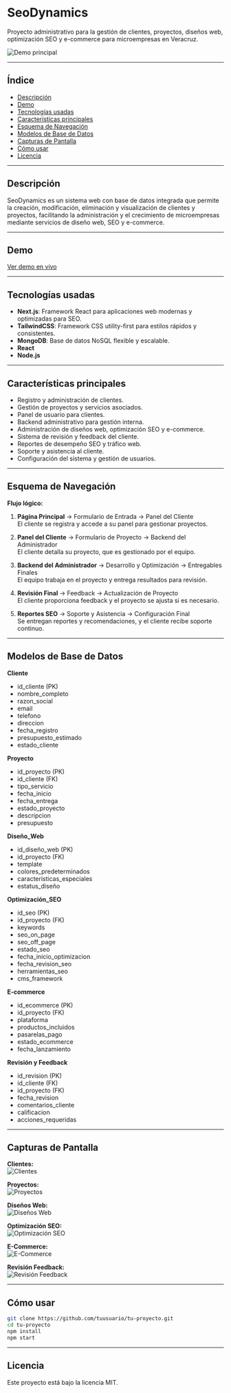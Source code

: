 # SeoDynamics

Proyecto administrativo para la gestión de clientes, proyectos, diseños web, optimización SEO y e-commerce para microempresas en Veracruz.

![Demo principal](./SeoDynamicsPics/1.png)

---

## Índice

- [Descripción](#descripción)
- [Demo](#demo)
- [Tecnologías usadas](#tecnologías-usadas)
- [Características principales](#características-principales)
- [Esquema de Navegación](#esquema-de-navegación)
- [Modelos de Base de Datos](#modelos-de-base-de-datos)
- [Capturas de Pantalla](#capturas-de-pantalla)
- [Cómo usar](#cómo-usar)
- [Licencia](#licencia)

---

## Descripción

SeoDynamics es un sistema web con base de datos integrada que permite la creación, modificación, eliminación y visualización de clientes y proyectos, facilitando la administración y el crecimiento de microempresas mediante servicios de diseño web, SEO y e-commerce.

---

## Demo

[Ver demo en vivo](https://solubletexturepacks.com)

---

## Tecnologías usadas

- **Next.js**: Framework React para aplicaciones web modernas y optimizadas para SEO.
- **TailwindCSS**: Framework CSS utility-first para estilos rápidos y consistentes.
- **MongoDB**: Base de datos NoSQL flexible y escalable.
- **React**
- **Node.js**

---

## Características principales

- Registro y administración de clientes.
- Gestión de proyectos y servicios asociados.
- Panel de usuario para clientes.
- Backend administrativo para gestión interna.
- Administración de diseños web, optimización SEO y e-commerce.
- Sistema de revisión y feedback del cliente.
- Reportes de desempeño SEO y tráfico web.
- Soporte y asistencia al cliente.
- Configuración del sistema y gestión de usuarios.

---

## Esquema de Navegación

**Flujo lógico:**

1. **Página Principal** → Formulario de Entrada → Panel del Cliente  
   El cliente se registra y accede a su panel para gestionar proyectos.

2. **Panel del Cliente** → Formulario de Proyecto → Backend del Administrador  
   El cliente detalla su proyecto, que es gestionado por el equipo.

3. **Backend del Administrador** → Desarrollo y Optimización → Entregables Finales  
   El equipo trabaja en el proyecto y entrega resultados para revisión.

4. **Revisión Final** → Feedback → Actualización de Proyecto  
   El cliente proporciona feedback y el proyecto se ajusta si es necesario.

5. **Reportes SEO** → Soporte y Asistencia → Configuración Final  
   Se entregan reportes y recomendaciones, y el cliente recibe soporte continuo.

---

## Modelos de Base de Datos

**Cliente**
- id_cliente (PK)
- nombre_completo
- razon_social
- email
- telefono
- direccion
- fecha_registro
- presupuesto_estimado
- estado_cliente

**Proyecto**
- id_proyecto (PK)
- id_cliente (FK)
- tipo_servicio
- fecha_inicio
- fecha_entrega
- estado_proyecto
- descripcion
- presupuesto

**Diseño_Web**
- id_diseño_web (PK)
- id_proyecto (FK)
- template
- colores_predeterminados
- caracteristicas_especiales
- estatus_diseño

**Optimización_SEO**
- id_seo (PK)
- id_proyecto (FK)
- keywords
- seo_on_page
- seo_off_page
- estado_seo
- fecha_inicio_optimizacion
- fecha_revision_seo
- herramientas_seo
- cms_framework

**E-commerce**
- id_ecommerce (PK)
- id_proyecto (FK)
- plataforma
- productos_incluidos
- pasarelas_pago
- estado_ecommerce
- fecha_lanzamiento

**Revisión y Feedback**
- id_revision (PK)
- id_cliente (FK)
- id_proyecto (FK)
- fecha_revision
- comentarios_cliente
- calificacion
- acciones_requeridas

---

## Capturas de Pantalla

**Clientes:**  
![Clientes](./SeoDynamicsPics/2.png)

**Proyectos:**  
![Proyectos](./SeoDynamicsPics/3.png)

**Diseños Web:**  
![Diseños Web](./SeoDynamicsPics/4.png)

**Optimización SEO:**  
![Optimización SEO](./SeoDynamicsPics/5.png)

**E-Commerce:**  
![E-Commerce](./SeoDynamicsPics/6.png)

**Revisión Feedback:**  
![Revisión Feedback](./SeoDynamicsPics/7.png)

---

## Cómo usar

```bash
git clone https://github.com/tuusuario/tu-proyecto.git
cd tu-proyecto
npm install
npm start
```

---

## Licencia

Este proyecto está bajo la licencia MIT.
